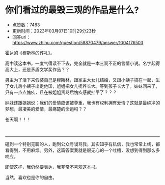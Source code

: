# 你们看过的最毁三观的作品是什么?
- 点赞数：7483
- 更新时间：2023年03月07日10时29分23秒
- 回答url：https://www.zhihu.com/question/58870479/answer/1004176503
<body>
 <p data-pid="XTFmLJc9">霍达的《穆斯林的葬礼》。</p>
 <p data-pid="NZi1CKeV">高中读这本书，一度气得读不下去，完全就是一本三观不正的言情小说。名字起得高大上，还是茅盾文学奖作品？？</p>
 <p data-pid="P3dLJcQv">男主为了活下来假装自己是穆斯林，跟家主大女儿结婚，又跟小姨子搞在一起，生了女儿后小姨子出走他国，姐姐把女儿抚养长大。等到孩子长大了，妹妹回来了，只有一点点愧疚，且在被姐姐责骂后愧疚感就扯平了？？？</p>
 <p data-pid="U2ipHT0B">妹妹还跟姐姐说：我们的爱情应该被尊重，我也有权利拥有爱情？这就是最纯净的梦想，最凄美的爱情，最痛楚的命运吗？？</p>
 <p data-pid="ULWooTrK">苍天啊！！！</p>
 <p class="ztext-empty-paragraph"><br></p>
 <hr>
 <p data-pid="L0HVOWyO">碰到一个特别无聊的人，跑到公众号谩骂我。其实知乎有私信，我也常常上线，都看得到，不用麻烦。另外，这篇答案我就是很无心的一个吐槽，没想到得到那么多响应。</p>
 <p data-pid="Q8m5dcgl">即使这样，我仍然要表达，我非常不喜欢这本书。</p>
 <p data-pid="rYzMXpON">当然，喜欢也是你的自由。</p>
 <p></p>
</body>